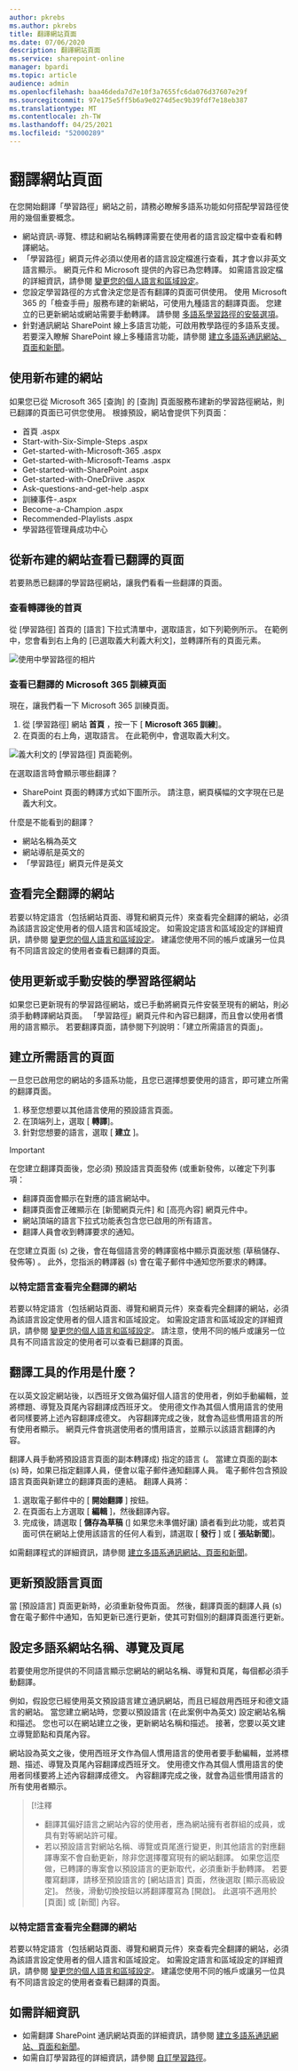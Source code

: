 ```yaml
---
author: pkrebs
ms.author: pkrebs
title: 翻譯網站頁面
ms.date: 07/06/2020
description: 翻譯網站頁面
ms.service: sharepoint-online
manager: bpardi
ms.topic: article
audience: admin
ms.openlocfilehash: baa46deda7d7e10f3a7655fc6da076d37607e29f
ms.sourcegitcommit: 97e175e5ff5b6a9e0274d5ec9b39fdf7e18eb387
ms.translationtype: MT
ms.contentlocale: zh-TW
ms.lasthandoff: 04/25/2021
ms.locfileid: "52000289"
---
```

# <a name="translate-site-pages"></a>翻譯網站頁面
在您開始翻譯「學習路徑」網站之前，請務必瞭解多語系功能如何搭配學習路徑使用的幾個重要概念。 
- 網站資訊-導覽、標誌和網站名稱轉譯需要在使用者的語言設定檔中查看和轉譯網站。  
- 「學習路徑」網頁元件必須以使用者的語言設定檔進行查看，其才會以非英文語言顯示。 網頁元件和 Microsoft 提供的內容已為您轉譯。 如需語言設定檔的詳細資訊，請參閱 [變更您的個人語言和區域設定](https://support.microsoft.com/office/change-your-personal-language-and-region-settings-caa1fccc-bcdb-42f3-9e5b-45957647ffd7)。
- 您設定學習路徑的方式會決定您是否有翻譯的頁面可供使用。 使用 Microsoft 365 的「檢查手冊」服務布建的新網站，可使用九種語言的翻譯頁面。 您建立的已更新網站或網站需要手動轉譯。 請參閱 [多語系學習路徑的安裝選項](custom_setupoptions_ml.md)。
- 針對通訊網站 SharePoint 線上多語言功能，可啟用教學路徑的多語系支援。 若要深入瞭解 SharePoint 線上多種語言功能，請參閱 [建立多語系通訊網站、頁面和新聞](https://support.office.com/article/2bb7d610-5453-41c6-a0e8-6f40b3ed750c)。 

## <a name="working-with-a-newly-provisioned-site"></a>使用新布建的網站
如果您已從 Microsoft 365 [查詢] 的 [查詢] 頁面服務布建新的學習路徑網站，則已翻譯的頁面已可供您使用。 根據預設，網站會提供下列頁面：

- 首頁 .aspx
- Start-with-Six-Simple-Steps .aspx
- Get-started-with-Microsoft-365 .aspx
- Get-started-with-Microsoft-Teams .aspx
- Get-started-with-SharePoint .aspx
- Get-started-with-OneDriive .aspx
- Ask-questions-and-get-help .aspx
- 訓練事件-.aspx
- Become-a-Champion .aspx
- Recommended-Playlists .aspx
- 學習路徑管理員成功中心

## <a name="view-translated-pages-from-the-newly-provisioned-site"></a>從新布建的網站查看已翻譯的頁面
若要熟悉已翻譯的學習路徑網站，讓我們看看一些翻譯的頁面。

### <a name="view-the-translated-home-page"></a>查看轉譯後的首頁
從 [學習路徑] 首頁的 [語言] 下拉式清單中，選取語言，如下列範例所示。 在範例中，您會看到右上角的 [已選取義大利義大利文]，並轉譯所有的頁面元素。

![使用中學習路徑的相片](media/custom_ml_pages_home.png)

### <a name="view-the-translated-microsoft-365-training-page"></a>查看已翻譯的 Microsoft 365 訓練頁面
現在，讓我們看一下 Microsoft 365 訓練頁面。 

1. 從 [學習路徑] 網站 **首頁** ，按一下 [ **Microsoft 365 訓練**]。
2. 在頁面的右上角，選取語言。 在此範例中，會選取義大利文。

![義大利文的 [學習路徑] 頁面範例。](media/custom_ml_pages_training.png)

在選取語言時會顯示哪些翻譯？
- SharePoint 頁面的轉譯方式如下圖所示。 請注意，網頁橫幅的文字現在已是義大利文。

什麼是不能看到的翻譯？
- 網站名稱為英文
- 網站導航是英文的
- 「學習路徑」網頁元件是英文

## <a name="view-the-fully-translated-site"></a>查看完全翻譯的網站 
若要以特定語言（包括網站頁面、導覽和網頁元件）來查看完全翻譯的網站，必須為該語言設定使用者的個人語言和區域設定。 如需設定語言和區域設定的詳細資訊，請參閱 [變更您的個人語言和區域設定](https://support.microsoft.com/office/change-your-personal-language-and-region-settings-caa1fccc-bcdb-42f3-9e5b-45957647ffd7)。 建議您使用不同的帳戶或讓另一位具有不同語言設定的使用者查看已翻譯的頁面。  

## <a name="working-with-an-updated-or-manually-installed-learning-pathways-site"></a>使用更新或手動安裝的學習路徑網站
如果您已更新現有的學習路徑網站，或已手動將網頁元件安裝至現有的網站，則必須手動轉譯網站頁面。 「學習路徑」網頁元件和內容已翻譯，而且會以使用者慣用的語言顯示。 若要翻譯頁面，請參閱下列說明：「建立所需語言的頁面」。 

## <a name="create-pages-for-the-languages-you-want"></a>建立所需語言的頁面
一旦您已啟用您的網站的多語系功能，且您已選擇想要使用的語言，即可建立所需的翻譯頁面。 

1. 移至您想要以其他語言使用的預設語言頁面。
2. 在頂端列上，選取 [ **轉譯**]。
3. 針對您想要的語言，選取 [ **建立** ]。

> [!IMPORTANT]
> 在您建立翻譯頁面後，您必須) 預設語言頁面發佈 (或重新發佈，以確定下列事項：
>- 翻譯頁面會顯示在對應的語言網站中。
>- 翻譯頁面會正確顯示在 [新聞網頁元件] 和 [高亮內容] 網頁元件中。
>- 網站頂端的語言下拉式功能表包含您已啟用的所有語言。
>- 翻譯人員會收到轉譯要求的通知。

在您建立頁面 (s) 之後，會在每個語言旁的轉譯窗格中顯示頁面狀態 (草稿儲存、發佈等) 。 此外，您指派的轉譯器 (s) 會在電子郵件中通知您所要求的轉譯。

### <a name="view-the-fully-translated-site-in-a-specific-language"></a>以特定語言查看完全翻譯的網站
若要以特定語言（包括網站頁面、導覽和網頁元件）來查看完全翻譯的網站，必須為該語言設定使用者的個人語言和區域設定。 如需設定語言和區域設定的詳細資訊，請參閱 [變更您的個人語言和區域設定](https://support.microsoft.com/office/change-your-personal-language-and-region-settings-caa1fccc-bcdb-42f3-9e5b-45957647ffd7)。 請注意，使用不同的帳戶或讓另一位具有不同語言設定的使用者可以查看已翻譯的頁面。

## <a name="what-does-a-translator-do"></a>翻譯工具的作用是什麼？
 在以英文設定網站後，以西班牙文做為偏好個人語言的使用者，例如手動編輯，並將標題、導覽及頁尾內容翻譯成西班牙文。 使用德文作為其個人慣用語言的使用者同樣要將上述內容翻譯成德文。 內容翻譯完成之後，就會為這些慣用語言的所有使用者顯示。 網頁元件會挑選使用者的慣用語言，並顯示以該語言翻譯的內容。 

翻譯人員手動將預設語言頁面的副本轉譯成) 指定的語言 (。 當建立頁面的副本 (s) 時，如果已指定翻譯人員，便會以電子郵件通知翻譯人員。 電子郵件包含預設語言頁面與新建立的翻譯頁面的連結。 翻譯人員將：
1. 選取電子郵件中的 [ **開始翻譯** ] 按鈕。
2. 在頁面右上方選取 [ **編輯** ]，然後翻譯內容。
3. 完成後，請選取 [ **儲存為草稿** (] 如果您未準備好讓) 讀者看到此功能，或若頁面可供在網站上使用該語言的任何人看到，請選取 [ **發行** ] 或 [ **張貼新聞**]。

如需翻譯程式的詳細資訊，請參閱 [建立多語系通訊網站、頁面和新聞](https://support.office.com/article/2bb7d610-5453-41c6-a0e8-6f40b3ed750c)。 

## <a name="updating-the-default-language-page"></a>更新預設語言頁面
當 [預設語言] 頁面更新時，必須重新發佈頁面。 然後，翻譯頁面的翻譯人員 (s) 會在電子郵件中通知，告知更新已進行更新，使其可對個別的翻譯頁面進行更新。

## <a name="set-up-a-multilingual-site-name-navigation-and-footer"></a>設定多語系網站名稱、導覽及頁尾
若要使用您所提供的不同語言顯示您網站的網站名稱、導覽和頁尾，每個都必須手動翻譯。

例如，假設您已經使用英文預設語言建立通訊網站，而且已經啟用西班牙和德文語言的網站。 當您建立網站時，您要以預設語言 (在此案例中為英文) 設定網站名稱和描述。 您也可以在網站建立之後，更新網站名稱和描述。 接著，您要以英文建立導覽節點和頁尾內容。

網站設為英文之後，使用西班牙文作為個人慣用語言的使用者要手動編輯，並將標題、描述、導覽及頁尾內容翻譯成西班牙文。 使用德文作為其個人慣用語言的使用者同樣要將上述內容翻譯成德文。 內容翻譯完成之後，就會為這些慣用語言的所有使用者顯示。 

> [!注釋
>- 翻譯其偏好語言之網站內容的使用者，應為網站擁有者群組的成員，或具有對等網站許可權。
>- 若以預設語言對網站名稱、導覽或頁尾進行變更，則其他語言的對應翻譯專案不會自動更新，除非您選擇覆寫現有的網站翻譯。 如果您這麼做，已轉譯的專案會以預設語言的更新取代，必須重新手動轉譯。 若要覆寫翻譯，請移至預設語言的 [網站語言] 頁面，然後選取 [顯示高級設定]。 然後，滑動切換按鈕以將翻譯覆寫為 [開啟]。 此選項不適用於 [頁面] 或 [新聞] 內容。

### <a name="to-view-the-fully-translated-site-in-a-specific-language"></a>以特定語言查看完全翻譯的網站
若要以特定語言（包括網站頁面、導覽和網頁元件）來查看完全翻譯的網站，必須為該語言設定使用者的個人語言和區域設定。 如需設定語言和區域設定的詳細資訊，請參閱 [變更您的個人語言和區域設定](https://support.microsoft.com/office/change-your-personal-language-and-region-settings-caa1fccc-bcdb-42f3-9e5b-45957647ffd7)。 建議您使用不同的帳戶或讓另一位具有不同語言設定的使用者查看已翻譯的頁面。

## <a name="for-more-information"></a>如需詳細資訊
- 如需翻譯 SharePoint 通訊網站頁面的詳細資訊，請參閱 [建立多語系通訊網站、頁面和新聞](https://support.office.com/article/2bb7d610-5453-41c6-a0e8-6f40b3ed750c)。
- 如需自訂學習路徑的詳細資訊，請參閱 [自訂學習路徑](custom_overview.md)。  
